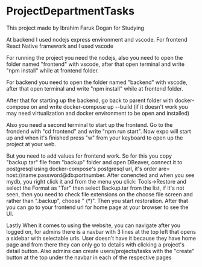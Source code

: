 # ProjectDepartmentTasks
This project made by Ibrahim Faruk Dogan for Studying

At backend I used nodejs express environment and vscode. For frontend React Native framework and I used vscode

For running the project you need the nodejs, also you need to open the folder named "frontend" with vscode, after that open terminal and write "npm install" while at frontend folder.

For backend you need to open the folder named "backend" with vscode, after that open terminal and write "npm install" while at frontend folder.

After that for starting up the backend, go back to parent folder with docker-compose on and write docker-compose up --build (if it doesn't work you may need virtualization and docker environment to be open and installed)

Also you need a second terminal to start up the frontend. Go to the frondend with "cd frontend" and write "npm run start". Now expo will start up and when it's finished press "w" from your keyboard to open up the project at your web.

But you need to add values for frontend work. So for this you copy "backup.tar" file from "backup" folder and open DBeaver, connect it to postgresql using docker-compose's postgresql url, it's order are= host://name:password@db:portnumber. After conencted and when you see mydb, you right click it and from the menu you click: Tools->Restore and select the Format as "Tar" then select Backup.tar from the list, if it's not seen, then you need to check file extensions on the choose file screen and rather than ".backup", choose " (*)". Then you start restoration. After that you can go to your frontend url for home page at your browser to see the UI.

Lastly When it comes to using the website, you can navigate after you logged on, for admins there is a navbar with 3 lines at the top left that opens a sidebar with selectable urls. User doesn't have it because they have home page and from there they can only go to details with clicking a project's detail button. Also admins can create users/projects/tasks with the "create" button at the top under the navbar in each of the respective pages
